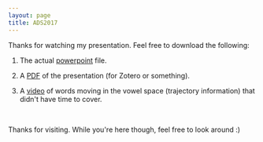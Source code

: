 ```yaml
---
layout: page
title: ADS2017
---
```


Thanks for watching my presentation. Feel free to download the following: 

1) The actual <a href="/downloads/170105-ADS-slides.pptx" title="download ADS2017 slideshow">powerpoint</a> file.

2) A <a href="/downloads/170105-ADS-slides.pdf" target="_blank" title="download ADS2017 pdf">PDF</a> of the presentation (for Zotero or something).

3) A <a href="/downloads/170105-ADS-video.mov" target="_blank" title="ADS video">video</a> of words moving in the vowel space (trajectory information) that didn't have time to cover.

<br/>

Thanks for visiting. While you're here though, feel free to look around :) 
